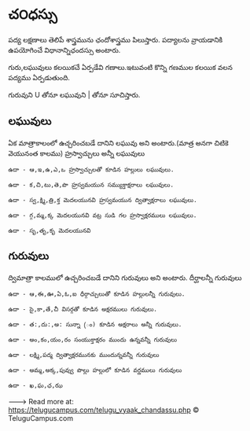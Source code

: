 # చ౦ధస్సు

పద్య లక్షణాలు తెలిపే శాస్త్రమును ఛందోశాస్త్రము పిలుస్తారు.
పద్యాలను వ్రాయడానికి ఉపయోగించే విధానాన్నిఛందస్సు అంటారు.

గురు,లఘువులు కలయికచే ఏర్పడేవి గణాలు.ఇటువంటి కొన్ని గణముల కలయిక వలన పద్యము ఏర్పడుతుంది.

గురువుని U తోనూ లఘువుని | తోనూ సూచిస్తారు.

## లఘువులు

ఏక మాత్రాకాలంలో ఉచ్చరించబడే దానిని లఘువు అని అంటారు.(మాత్ర అనగా చిటికె వెయునంత కాలము) హ్రస్వాచ్చులు అన్నీ లఘువులు

    ఉదా - ఆ,ఇ,ఉ,ఎ,ఒ హ్రస్వాచ్చులతో కూడిన హల్లులు లఘువులు.

    ఉదా - క,చి,టు,తె,పొ హ్రస్వమయున సమ్యుక్తాక్షరాలు లఘువులు.

    ఉదా - స్వ,క్ష్మి,త్రి,క్త మెదలయునవి హ్రస్వమయున ద్విత్వాక్షరాలు లఘువులు.

    ఉదా - గ్గ,మ్మ,క్క మెదలయునవి వట్ర సుడి గల హ్రస్వాక్షరములు లఘువులు.

    ఉదా - సృ,తృ,కృ మెదలయునవి

## గురువులు

ద్విమాత్రా కాలములో ఉచ్చరించబడే దానిని గురువులు అని అంటారు. దీర్ఘాలన్నీ గురువులు

    ఉదా - ఆ,ఈ,ఊ,ఏ,ఓ,ఐ ధీర్గాచ్చులుతో కూడిన హల్లులన్నీ గురువులు.

    ఉదా - సై,కా,తే,చీ విసర్గతో కూడిన అక్షరములు గురువులు.

    ఉదా - త:,దు:,అ: సున్నా (ం) కూడిన అక్షరాలు అన్నీ గురువులు.

    ఉదా - అం,కం,యం,రం సంయుక్తాక్షరం ముందు ఉన్నవన్నీ గురువులు

    ఉదా - లక్ష్మి,పద్మ ద్విత్వాక్షరమునకు ముందున్నవన్నీ గురువులు

    ఉదా - అమ్మ,అక్క,పువ్వు పొల్లు హల్లులో కూడిన వర్ణములు గురువులు

    ఉదా - ఖ,ఘ,ఛ,ఝ

---> Read more at: https://telugucampus.com/telugu_vyaak_chandassu.php © TeluguCampus.com
